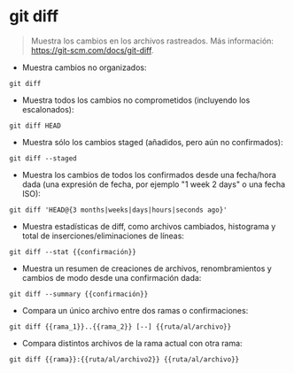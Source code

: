 # git diff

> Muestra los cambios en los archivos rastreados.
> Más información: <https://git-scm.com/docs/git-diff>.

- Muestra cambios no organizados:

`git diff`

- Muestra todos los cambios no comprometidos (incluyendo los escalonados):

`git diff HEAD`

- Muestra sólo los cambios staged (añadidos, pero aún no confirmados):

`git diff --staged`

- Muestra los cambios de todos los confirmados desde una fecha/hora dada (una expresión de fecha, por ejemplo "1 week 2 days" o una fecha ISO):

`git diff 'HEAD@{3 months|weeks|days|hours|seconds ago}'`

- Muestra estadísticas de diff, como archivos cambiados, histograma y total de inserciones/eliminaciones de líneas:

`git diff --stat {{confirmación}}`

- Muestra un resumen de creaciones de archivos, renombramientos y cambios de modo desde una confirmación dada:

`git diff --summary {{confirmación}}`

- Compara un único archivo entre dos ramas o confirmaciones:

`git diff {{rama_1}}..{{rama_2}} [--] {{ruta/al/archivo}}`

- Compara distintos archivos de la rama actual con otra rama:

`git diff {{rama}}:{{ruta/al/archivo2}} {{ruta/al/archivo}}`
